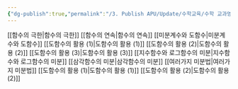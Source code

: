 ```yaml
---
{"dg-publish":true,"permalink":"/3. Publish APU/Update/수학교육/수학 교과영역/수학영역/미분/","noteIcon":"","created":"","updated":""}
---
```


[[함수의 극한\|함수의 극한]] 
[[함수의 연속\|함수의 연속]] 
[[미분계수와 도함수\|미분계수와 도함수]] 
[[도함수의 활용 (1)\|도함수의 활용 (1)]] 
[[도함수의 활용 (2)\|도함수의 활용 (2)]] 
[[도함수의 활용 (3)\|도함수의 활용 (3)]] 
[[지수함수와 로그함수의 미분\|지수함수와 로그함수의 미분]] 
[[삼각함수의 미분\|삼각함수의 미분]] 
[[여러가지 미분법\|여러가지 미분법]] 
[[도함수의 활용 (1)\|도함수의 활용 (1)]]
[[도함수의 활용 (2)\|도함수의 활용 (2)]]

 